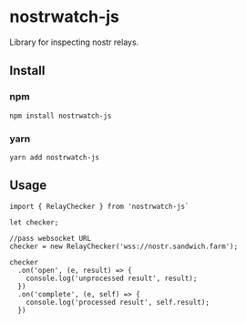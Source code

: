 # nostrwatch-js
Library for inspecting nostr relays. 

## Install
### npm
`npm install nostrwatch-js`

### yarn
`yarn add nostrwatch-js`

## Usage

```
import { RelayChecker } from 'nostrwatch-js` 

let checker;

//pass websocket URL 
checker = new RelayChecker('wss://nostr.sandwich.farm');

checker
  .on('open', (e, result) => {
    console.log('unprocessed result', result);
  })
  .on('complete', (e, self) => {
    console.log('processed result', self.result);
  })
```
